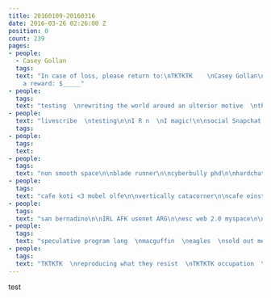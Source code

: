 ```yaml
---
title: 20160109-20160316
date: 2016-03-26 02:26:00 Z
position: 0
count: 239
pages:
- people:
  - Casey Gollan
  tags:
  text: "In case of loss, please return to:\nTKTKTK    \nCasey Gollan\n\ncasey@bullshit.systems\n\n\nAs
    a reward: $_____"
- people:
  tags:
  text: "testing  \nrewriting the world around an ulterior motive  \nthe pizza effect\n \ncoffee meets bagel  \nisis bots, newsbots  \nbot intermediation  \ntexts written for the enjoyment of computers\n\njessica, ethics of infrastructure\n\nwhat she faves and what she doesn't\n\nhalloo chus\n\nan air mattress full of fars\n\ninformation is defined as a change in entropy  \nMIT info theory\n\nchildrens supply chain rock opera\n\ndo you ever feel like a plastic bag in germany?"
- people:
  text: "livescribe  \ntesting\n\nI R n  \nI magic!\n\nsocial Snapchat filter\n\nscifi bookclub\n\nMax is in\n\nhyperreality  \nsemiotic  \n4chan  \ncyberbully PhD\n\na rape in cyberspace\n\nBCI stubbly\n\nAdvantageous\n\ncomputer bias  \nsmooth space \ \ndegradation\n\nTPB movie"
  tags:
- people:
  tags:
  text:
- people:
  tags:
  text: "non smooth space\n\nblade runner\n\ncyberbully phd\n\nhardchat, tinychat\n\nhotman 420\n\ndarknet\n\ncauldron of personas\n\nsb95\n\nchin induction headphone\n\ninfosec skymall\n\nwhy are we torturing outselves in the middle of berlin\n\nalexanderplatz \ \ntempelhof  \ntv hub  \nbasenkammer  \ngerman historical tour  \nmuseum island \ \nhammurabi"
- people:
  tags:
  text: "cafe koti <3 mobel olfe\n\nvertically catacorner\n\ncafe einstein\n\nholocaust memorial  \naplpzal  \nbasem\n\nholstammerplatz\n\ngerman worker pants  \nberlin\n\nberghaim scatalog cal\n\nTKTKTK\n\nno money at burning man\n\ngray market  \ngray columns\n\nRevi\n\ncbcb2000\n\nr/politics"
- people:
  tags:
  text: "san bernadino\n\nIRL AFK usenet ARG\n\nesc web 2.0 myspace\n\nfriendster geocities\n\nnimby not in my sphere\n\nneuromancer scifi\n\nreal people TKTKTK\n\ndatification \n\nflash --> intermediation\n\nAI\nmining\n\nsingularity  \nlanier  \nmidi music instructions \ \n169  \nsupercollider > max msp  \nphysics\n\nmusic standards  \ntech agenda\n\nwhodunnit \ \nserve it  \nexternalized\n\nholding head in hands"
- people:
  tags:
  text: "speculative program lang  \nmacguffin  \neagles  \nsold out meinkampf  \nanne frank\n\nrolling interface\n\nbible hyperlink\n\njosefine maple\n\nsystemantics \ \nsystems apple\n\nTKTKTK\n\nuber txi tv  \nasymmetry greenfield\n\nbus stop ads mies\n\nTKTKTK\n\nuhhhh\n\nhomeland\n\nbus stop platform  \nuber  \ngarbage can\n\nwickedly entangled systems  \nmapped onto ????"
- people:
  tags:
  text: "TKTKTK  \nreproducing what they resist  \nTKTKTK occupation  \npreppers  \ngreenpoint \ \nduotone thesesia --> TKTKTK  \navocado meets spoon  \nafkocado\n\nhello lecture \ \nbeer hello\n\nbaby die plant  \nbathrooom where  \nchocolate  \nwater\n\nstate sponsored lottery\n\npopr forever right or forever   wrong vis a vis eggs"
---
```


test